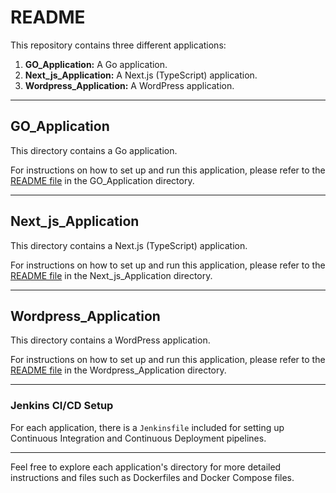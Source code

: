 # README

This repository contains three different applications:

1. **GO_Application:** A Go application.
2. **Next_js_Application:** A Next.js (TypeScript) application.
3. **Wordpress_Application:** A WordPress application.

---

## GO_Application

This directory contains a Go application.

For instructions on how to set up and run this application, please refer to the [README file](./GO_Application/README.md) in the GO_Application directory.

---

## Next_js_Application

This directory contains a Next.js (TypeScript) application.

For instructions on how to set up and run this application, please refer to the [README file](./Next_js_Application/README.md) in the Next_js_Application directory.

---

## Wordpress_Application

This directory contains a WordPress application.

For instructions on how to set up and run this application, please refer to the [README file](./Wordpress_Application/README.md) in the Wordpress_Application directory.

---

### Jenkins CI/CD Setup

For each application, there is a `Jenkinsfile` included for setting up Continuous Integration and Continuous Deployment pipelines.

---

Feel free to explore each application's directory for more detailed instructions and files such as Dockerfiles and Docker Compose files.
